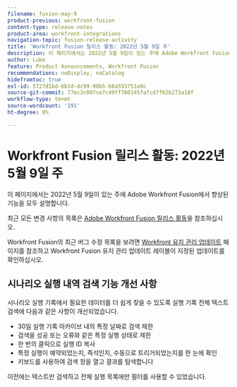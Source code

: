 ```yaml
---
filename: fusion-may-9
product-previous: workfront-fusion
content-type: release-notes
product-area: workfront-integrations
navigation-topic: fusion-release-activity
title: 'Workfront Fusion 릴리스 활동: 2022년 5월 9일 주'
description: 이 페이지에서는 2022년 5월 9일이 있는 주에 Adobe Workfront Fusion에서 향상된 기능을 모두 설명합니다.
author: Luke
feature: Product Announcements, Workfront Fusion
recommendations: noDisplay, noCatalog
hidefromtoc: true
exl-id: 5727d1bd-6b1d-4c99-90b5-68a555751e8c
source-git-commit: 77ec3c007ce7c49ff760145fafcd7f62b273a18f
workflow-type: tm+mt
source-wordcount: '191'
ht-degree: 0%

---
```


# Workfront Fusion 릴리스 활동: 2022년 5월 9일 주

이 페이지에서는 2022년 5월 9일이 있는 주에 Adobe Workfront Fusion에서 향상된 기능을 모두 설명합니다.

최근 모든 변경 사항의 목록은 [Adobe Workfront Fusion 릴리스 활동](/help/workfront-fusion/fusion-product-releases/fusion-release-activity.md)을 참조하십시오.

Workfront Fusion의 최근 버그 수정 목록을 보려면 [Workfront 유지 관리 업데이트](https://experienceleague.adobe.com/docs/workfront-known-issues/releases/current-updates.html?lang=ko) 페이지를 참조하고 Workfront Fusion 유지 관리 업데이트 레이블이 지정된 업데이트를 확인하십시오.


## 시나리오 실행 내역 검색 기능 개선 사항

시나리오 실행 기록에서 필요한 데이터를 더 쉽게 찾을 수 있도록 실행 기록 전체 텍스트 검색에 다음과 같은 사항이 개선되었습니다.

* 30일 실행 기록 아카이브 내의 특정 날짜로 검색 제한
* 검색을 성공 또는 오류와 같은 특정 실행 상태로 제한
* 한 번의 클릭으로 실행 ID 복사
* 특정 실행이 예약되었는지, 즉석인지, 수동으로 트리거되었는지를 한 눈에 확인
* 키보드를 사용하여 검색 창을 열고 결과를 탐색합니다

이전에는 텍스트만 검색하고 전체 실행 목록에만 필터를 사용할 수 있었습니다.
